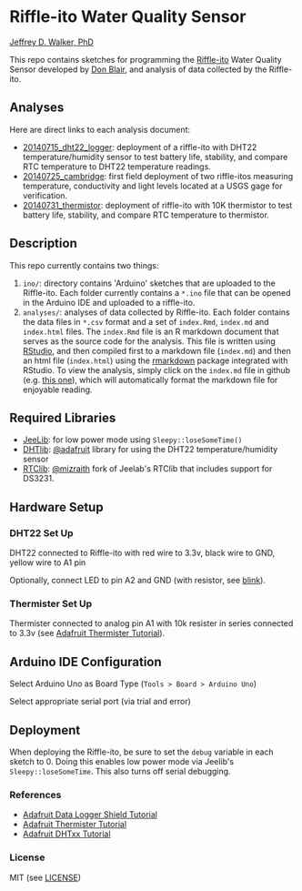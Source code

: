 Riffle-ito Water Quality Sensor
=======================

[Jeffrey D. Walker, PhD](http://walkerjeff.com)

This repo contains sketches for programming the 
[Riffle-ito](https://github.com/p-v-o-s/riffle-ito) Water Quality Sensor 
developed by [Don Blair](https://github.com/p-v-o-s), and analysis of data collected
by the Riffle-ito.

## Analyses

Here are direct links to each analysis document:

- [20140715_dht22_logger](https://github.com/walkerjeffd/riffle-ito-apps/blob/master/analyses/20140715_dht22_logger/index.md): deployment of a riffle-ito with DHT22 temperature/humidity sensor to test battery life, stability, and compare RTC temperature to DHT22 temperature readings.
- [20140725_cambridge](https://github.com/walkerjeffd/riffle-ito-apps/blob/master/analyses/20140725_cambridge/index.md): first field deployment of two riffle-itos measuring temperature, conductivity and light levels located at a USGS gage for verification.
- [20140731_thermistor](https://github.com/walkerjeffd/riffle-ito-apps/blob/master/analyses/20140731_thermistor/index.md): deployment of riffle-ito with 10K thermistor to test battery life, stability, and compare RTC temperature to thermistor.

## Description

This repo currently contains two things:

1. `ino/`: directory contains 'Arduino' sketches that are uploaded to the Riffle-ito. Each folder currently contains a `*.ino` file that can be opened in the Arduino IDE and uploaded to a riffle-ito.
2. `analyses/`: analyses of data collected by Riffle-ito. Each folder contains the data files in `*.csv` format and a set of `index.Rmd`, `index.md` and `index.html` files. The `index.Rmd` file is an R markdown document that serves as the source code for the analysis. This file is written using [RStudio](http://www.rstudio.com/), and then compiled first to a markdown file (`index.md`) and then an html file (`index.html`) using the [rmarkdown](http://rmarkdown.rstudio.com/) package integrated with RStudio. To view the analysis, simply click on the `index.md` file in github (e.g. [this one](https://github.com/walkerjeffd/riffle-ito-apps/blob/master/analyses/20140715_dht22_logger/index.md)), which will automatically format the markdown file for enjoyable reading.

## Required Libraries

- [JeeLib](https://github.com/jcw/jeelib): for low power mode using `Sleepy::loseSomeTime()`
- [DHTlib](https://github.com/adafruit/DHT-sensor-library): [@adafruit](https://github.com/adafruit) library for using the DHT22 temperature/humidity sensor
- [RTClib](https://github.com/mizraith/RTClib): [@mizraith](https://github.com/mizraith) fork of Jeelab's RTClib that includes support for DS3231.

## Hardware Setup

### DHT22 Set Up

DHT22 connected to Riffle-ito with red wire to 3.3v, black wire to GND, yellow wire to A1 pin

Optionally, connect LED to pin A2 and GND (with resistor, see [blink](http://arduino.cc/en/tutorial/blink)).

### Thermister Set Up

Thermister connected to analog pin A1 with 10k resister in series connected to 3.3v (see [Adafruit Thermister Tutorial](https://learn.adafruit.com/thermistor/overview)).

## Arduino IDE Configuration

Select Arduino Uno as Board Type (`Tools > Board > Arduino Uno`)

Select appropriate serial port (via trial and error)

## Deployment

When deploying the Riffle-ito, be sure to set the `debug` variable in each sketch to 0. Doing this enables low power mode via Jeelib's `Sleepy::loseSomeTime`. This also turns off serial debugging.

### References

- [Adafruit Data Logger Shield Tutorial](https://learn.adafruit.com/adafruit-data-logger-shield/overview)
- [Adafruit Thermister Tutorial](https://learn.adafruit.com/thermistor/overview)
- [Adafruit DHTxx Tutorial](https://learn.adafruit.com/dht/overview)

### License

MIT (see [LICENSE](./LICENSE))